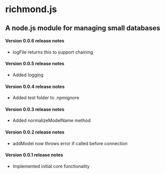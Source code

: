 
richmond.js
================

A node.js module for managing small databases
-----------------------------------------------

#### Version 0.0.6 release notes

* logFile returns this to support chaining

#### Version 0.0.5 release notes

* Added logging

#### Version 0.0.4 release notes

* Added test folder to .npmignore

#### Version 0.0.3 release notes

* Added normalizeModelName method

#### Version 0.0.2 release notes

* addModel now throws error if called before connection

#### Version 0.0.1 release notes

* Implemented initial core functionality

